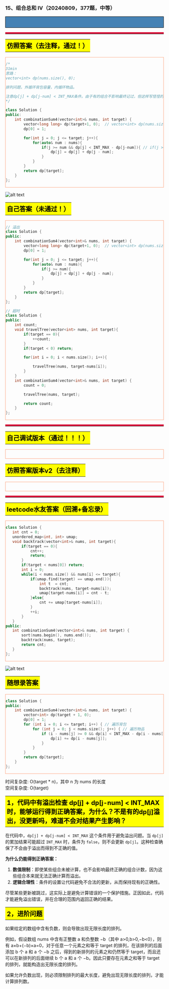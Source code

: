 ### 15、组合总和 Ⅳ（20240809，377题，中等）
<div style="border: 1px solid black; padding: 10px; background-color: SteelBlue;">



  </p>
</div>

<hr style="border-top: 5px solid #DC143C;">
<table>
  <tr>
    <td bgcolor="Yellow" style="padding: 5px; border: 0px solid black;">
      <span style="font-weight: bold; font-size: 20px;color: black;">
      仿照答案（去注释，通过！）
      </span>
    </td>
  </tr>
</table>
<div style="padding: 0px; border: 1.5px solid LightSalmon; margin-bottom: 10px;">

```C++
/*
31min
思路：
vector<int> dp(nums.size(), 0);

排列问题，外循环背包容量，内循环物品。

注意dp[j] + dp[j-num] < INT_MAX条件。由于有的组合不影响最终记过，但这样写怪怪的。。
*/

class Solution {
public:
    int combinationSum4(vector<int>& nums, int target) {
        vector<long long> dp(target+1, 0);  // vector<int> dp(nums.size()+1, 0);
        dp[0] = 1;

        for(int j = 0; j <= target; j++){
            for(auto& num : nums){
                if(j >= num && dp[j] < INT_MAX - dp[j-num]){ // if(j >= num && dp[j] + dp[j-num] < INT_MAX)
                    dp[j] = dp[j] + dp[j - num];
                }
            }
        }
        return dp[target];
    }
};
```

</div>

![alt text](243a701e68bba5bb8f907ecea09ecbd.png)

<table>
  <tr>
    <td bgcolor="Yellow" style="padding: 5px; border: 0px solid black;">
      <span style="font-weight: bold; font-size: 20px;color: black;">
      自己答案（未通过！）
      </span>
    </td>
  </tr>
</table>

<div style="padding: 0px; border: 1.5px solid LightSalmon; margin-bottom: 10px">

```C++
// 溢出
class Solution {
public:
    int combinationSum4(vector<int>& nums, int target) {
        vector<long long> dp(target+1, 0);  // vector<int> dp(nums.size()+1, 0);
        dp[0] = 1;

        for(int j = 0; j <= target; j++){
            for(auto& num : nums){
                if(j >= num){
                    dp[j] = dp[j] + dp[j - num];
                }
            }
        }
        return dp[target];
    }
};

// 超时
class Solution {
public:
    int count;
    void travelTree(vector<int> nums, int target){
        if(target == 0){
            ++count;
        }
        if(target < 0) return;

        for(int i = 0; i < nums.size(); i++){

            travelTree(nums, target-nums[i]);
        }
    }
    int combinationSum4(vector<int>& nums, int target) {
        count = 0;

        travelTree(nums, target);

        return count;
    }
};
```
</div>

<hr style="border-top: 5px solid #DC143C;">

<table>
  <tr>
    <td bgcolor="Yellow" style="padding: 5px; border: 0px solid black;">
      <span style="font-weight: bold; font-size: 20px;color: black;">
      自己调试版本（通过！！！）
      </span>
    </td>
  </tr>
</table>

<div style="padding: 0px; border: 1.5px solid LightSalmon; margin-bottom: 10px">

```C++


```
</div>

<table>
  <tr>
    <td bgcolor="Yellow" style="padding: 5px; border: 0px solid black;">
      <span style="font-weight: bold; font-size: 20px;color: black;">
      仿照答案版本v2（去注释）
      </span>
    </td>
  </tr>
</table>

<div style="padding: 0px; border: 1.5px solid LightSalmon; margin-bottom: 10px">

```C++


```
</div>

<hr style="border-top: 5px solid #DC143C;">

<table>
  <tr>
    <td bgcolor="Yellow" style="padding: 5px; border: 0px solid black;">
      <span style="font-weight: bold; font-size: 20px;color: black;">
      leetcode水友答案（回溯+备忘录）
      </span>
    </td>
  </tr>
</table>

<div style="padding: 0px; border: 1.5px solid LightSalmon; margin-bottom: 10px">

```C++
class Solution {
   int cnt = 0;
   unordered_map<int, int> umap;
   void backtrack(vector<int>& nums, int target){
       if(target == 0){
           cnt++;
           return;
       }
       if(target < nums[0]) return;
       int i = 0;
       while(i < nums.size() && nums[i] <= target){
           if(umap.find(target) == umap.end()){
               int t  = cnt;
               backtrack(nums, target-nums[i]);
               umap[target-nums[i]] = cnt - t;
           }else{
               cnt += umap[target-nums[i]];
           }
           ++i;
       }
   }
public:
   int combinationSum4(vector<int>& nums, int target) {
       sort(nums.begin(), nums.end());
       backtrack(nums, target);
       return cnt;
   }
};
```
</div>

![alt text](280e5eb75c366627575ed014afe0779.png)

<table>
  <tr>
    <td bgcolor="Yellow" style="padding: 5px; border: 0px solid black;">
      <span style="font-weight: bold; font-size: 20px;color: black;">
      随想录答案
      </span>
    </td>
  </tr>
</table>

<div style="padding: 0px; border: 1.5px solid LightSalmon; margin-bottom: 10px">

```C++
class Solution {
public:
    int combinationSum4(vector<int>& nums, int target) {
        vector<int> dp(target + 1, 0);
        dp[0] = 1;
        for (int i = 0; i <= target; i++) { // 遍历背包
            for (int j = 0; j < nums.size(); j++) { // 遍历物品
                if (i - nums[j] >= 0 && dp[i] < INT_MAX - dp[i - nums[j]]) {
                    dp[i] += dp[i - nums[j]];
                }
            }
        }
        return dp[target];
    }
};
```
</div>

时间复杂度: O(target * n)，其中 n 为 nums 的长度  
空间复杂度: O(target)

<table>
  <tr>
    <td bgcolor="Yellow" style="padding: 5px; border: 0px solid black;">
      <span style="font-weight: bold; font-size: 20px;color: black;">
      1，代码中有溢出检查 dp[j] + dp[j-num] < INT_MAX时，能够运行得到正确答案，为什么？不是有的dp[j]溢出，没更新吗，难道不会对结果产生影响？
      </span>
    </td>
  </tr>
</table>

在代码中，`dp[j] + dp[j-num] < INT_MAX` 这个条件用于避免溢出问题。当 `dp[j]` 的累加结果可能超过 `INT_MAX` 时，条件为 `false`，则不会更新 `dp[j]`。这种检查确保了不会由于溢出而得到不正确的值。

**为什么仍能得到正确答案：**
1. **数值限制**：即使某些组合未被计算，也不会影响最终正确的组合计数，因为这些组合本来就无法正确计算而溢出。
2. **逻辑合理性**：条件的设置让代码避免不合法的更新，从而保持现有的正确性。

尽管某些更新被跳过，这实际上是避免计算错误的一个保护措施。正因如此，代码才能避免溢出错误，并在合理的范围内返回正确的结果。


<table>
  <tr>
    <td bgcolor="Yellow" style="padding: 5px; border: 0px solid black;">
      <span style="font-weight: bold; font-size: 20px;color: black;">
      2，进阶问题
      </span>
    </td>
  </tr>
</table>

如果给定的数组中含有负数，则会导致出现无限长度的排列。

例如，假设数组 nums 中含有正整数 a 和负整数 −b（其中 a>0,b>0,−b<0），则有 a×b+(−b)×a=0，对于任意一个元素之和等于 target 的排列，在该排列的后面添加 b 个 a 和 a 个 −b 之后，得到的新排列的元素之和仍然等于 target，而且还可以在新排列的后面继续 b 个 a 和 a 个 −b。因此只要存在元素之和等于 target 的排列，就能构造出无限长度的排列。

如果允许负数出现，则必须限制排列的最大长度，避免出现无限长度的排列，才能计算排列数。
